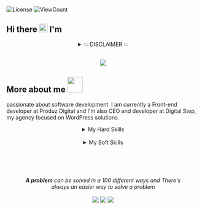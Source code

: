 ![License](https://img.shields.io/github/license/Thomas-George-T/Thomas-George-T?style=flat)
![ViewCount](https://views.whatilearened.today/views/github/liandro-wesley/Thomas-George-T.svg?cache=remove)

## Hi there <img src="https://raw.githubusercontent.com/liandro-wesley/liandro-wesley/master/hi.gif" width="22px"> I'm

<details style="width:100% ;text-align:center;">
  <summary style="text-align:center;">💥  DISCLAIMER  💥</summary>
    <br>
    <p>Sorry, because the information is incomplete because I am still creating my README</p>
    <p>Thank you for understanding!!</p>
</details>
<br>

<p align="center">
<img src="https://raw.githubusercontent.com/liandro-wesley/liandro-wesley/master/template-git.png"/>
</p>

## More about me <span><img src="https://raw.githubusercontent.com/liandro-wesley/liandro-wesley/master/tenor.gif" width="40px"></span>

passionate about software development. I am currently a Front-end developer at Produz Digital and I'm also CEO and developer at Digital Step, my agency focused on WordPress solutions.

<details style="width:100% ;text-align:center;">
  <summary style="text-align:center;">My Hard Skills</summary>
  <p style="text-align:center;">
        <table style="width:100%">
  <tr>
    <th>Icon</th>
    <th>Name</th> 
  </tr>
  <tr>
    <td>---</td>
    <td>---</td>
  </tr>
  <tr>
    <td>---</td>
    <td>---</td>
  </tr>
  <tr>
    <td>---</td>
    <td>---</td>
  </tr>
</table>
  </p>
</details>

<br>

<details style="width:100% ;text-align:center;">
  <summary style="text-align:center;">My Soft Skills</summary>
  <p style="text-align:center;">
        <table style="width:100%">
  <tr>
    <th>Title</th>
    <th>Description</th> 
  </tr>
  <tr>
    <td>---</td>
    <td>---</td>
  </tr>
  <tr>
    <td>---</td>
    <td>---</td>
  </tr>
  <tr>
    <td>---</td>
    <td>---</td>
  </tr>
</table>
  </p>
</details>



<br>
<br>
<br>
<br>

<p align="center">
    <i><strong>A problem</strong> can be solved in a 100 different ways and There's 
    <br>
    <i>always an easier way to solve a problem</i>
    <br>


   
<br>	
<a target="_blank" href="https://www.linkedin.com/in/liandrowesley/"><img src="https://img.shields.io/badge/-LinkedIn-0077B5?style=for-the-badge&logo=Linkedin&logoColor=white"></img></a>
<a target="_blank" href="mailto:liandro.silva10012@gmail.com"><img src="https://img.shields.io/badge/-Gmail-D14836?style=for-the-badge&logo=Gmail&logoColor=white"></img></a>
<!--<a target="_blank" href="https://medium.com/@thomas_george_thomas"><img src="https://img.shields.io/badge/-Medium-12100E?style=for-the-badge&logo=Medium&logoColor=white"></img></a>-->
<a target="_blank" href="https://twitter.com/wesley_liandro"><img src="https://img.shields.io/badge/-Twitter-1DA1F2?style=for-the-badge&logo=Twitter&logoColor=white"></img></a>
<br>
</p>       
